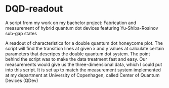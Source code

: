 # DQD-readout
A script from my work on my bachelor project: Fabrication and measurement of hybrid quantum dot devices featuring Yu-Shiba-Rosinov sub-gap states


A readout of characteristics for a double quantum dot honeycome plot. 
The script will find the transition lines at given x and y values at calculate certain parameters that descripes the double quantum dot system. 
The point behind the script was to make the data treatment fast and easy. 
Our measurements would give us the three-dimensional data, which I could put into this script.
It is set up to match the measurement system implemented at my department at University of Copenhagen, called Center of Quantum Devices (QDev)
